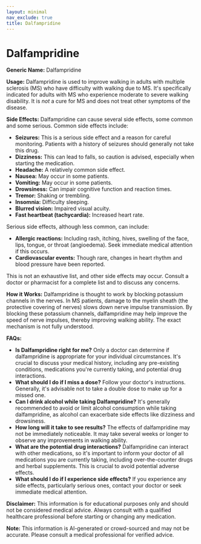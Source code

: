 ```yaml
---
layout: minimal
nav_exclude: true
title: Dalfampridine
---
```


# Dalfampridine

**Generic Name:** Dalfampridine

**Usage:**  Dalfampridine is used to improve walking in adults with multiple sclerosis (MS) who have difficulty with walking due to MS.  It's specifically indicated for adults with MS who experience moderate to severe walking disability.  It is *not* a cure for MS and does not treat other symptoms of the disease.


**Side Effects:** Dalfampridine can cause several side effects, some common and some serious.  Common side effects include:

* **Seizures:** This is a serious side effect and a reason for careful monitoring.  Patients with a history of seizures should generally not take this drug.
* **Dizziness:** This can lead to falls, so caution is advised, especially when starting the medication.
* **Headache:** A relatively common side effect.
* **Nausea:**  May occur in some patients.
* **Vomiting:**  May occur in some patients.
* **Drowsiness:**  Can impair cognitive function and reaction times.
* **Tremor:**  Shaking or trembling.
* **Insomnia:** Difficulty sleeping.
* **Blurred vision:**  Impaired visual acuity.
* **Fast heartbeat (tachycardia):** Increased heart rate.

Serious side effects, although less common, can include:

* **Allergic reactions:** Including rash, itching, hives, swelling of the face, lips, tongue, or throat (angioedema).  Seek immediate medical attention if this occurs.
* **Cardiovascular events:**  Though rare, changes in heart rhythm and blood pressure have been reported.

This is not an exhaustive list, and other side effects may occur.  Consult a doctor or pharmacist for a complete list and to discuss any concerns.


**How it Works:**  Dalfampridine is thought to work by blocking potassium channels in the nerves.  In MS patients, damage to the myelin sheath (the protective covering of nerves) slows down nerve impulse transmission.  By blocking these potassium channels, dalfampridine may help improve the speed of nerve impulses, thereby improving walking ability.  The exact mechanism is not fully understood.


**FAQs:**

* **Is Dalfampridine right for me?** Only a doctor can determine if dalfampridine is appropriate for your individual circumstances.  It's crucial to discuss your medical history, including any pre-existing conditions, medications you're currently taking, and potential drug interactions.
* **What should I do if I miss a dose?**  Follow your doctor's instructions. Generally, it's advisable not to take a double dose to make up for a missed one.
* **Can I drink alcohol while taking Dalfampridine?**  It's generally recommended to avoid or limit alcohol consumption while taking dalfampridine, as alcohol can exacerbate side effects like dizziness and drowsiness.
* **How long will it take to see results?**  The effects of dalfampridine may not be immediately noticeable.  It may take several weeks or longer to observe any improvements in walking ability.
* **What are the potential drug interactions?** Dalfampridine can interact with other medications, so it's important to inform your doctor of all medications you are currently taking, including over-the-counter drugs and herbal supplements.  This is crucial to avoid potential adverse effects.
* **What should I do if I experience side effects?** If you experience any side effects, particularly serious ones, contact your doctor or seek immediate medical attention.


**Disclaimer:** This information is for educational purposes only and should not be considered medical advice. Always consult with a qualified healthcare professional before starting or changing any medication.


**Note:** This information is AI-generated or crowd-sourced and may not be accurate. Please consult a medical professional for verified advice.